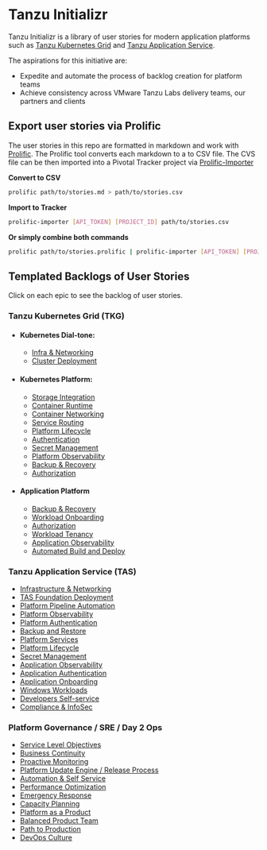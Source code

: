 
# Tanzu Initializr

Tanzu Initializr is a library of user stories for modern application platforms such as [Tanzu Kubernetes Grid](https://docs.vmware.com/en/VMware-Tanzu-Kubernetes-Grid/index.html) and [Tanzu Application Service](https://docs.pivotal.io/application-service/). 

The aspirations for this initiative are:	
- Expedite and automate the process of backlog creation for platform teams
- Achieve consistency across VMware Tanzu Labs delivery teams, our partners and clients

## Export user stories via Prolific

The user stories in this repo are formatted in markdown and work with [Prolific](https://github.com/onsi/prolific). The Prolific tool converts each markdown to a to CSV file. The CVS file can be then imported into a Pivotal Tracker project via [Prolific-Importer](https://github.com/sneal/prolific-importer#installation)

**Convert to CSV**  
```bash
prolific path/to/stories.md > path/to/stories.csv
```

**Import to Tracker** 
```bash
prolific-importer [API_TOKEN] [PROJECT_ID] path/to/stories.csv
```
**Or simply combine both commands**
```bash
prolific path/to/stories.prolific | prolific-importer [API_TOKEN] [PROJECT_ID]
```

## Templated Backlogs of User Stories
Click on each epic to see the backlog of user stories.

### Tanzu Kubernetes Grid (TKG)
- #### Kubernetes Dial-tone:
  - [Infra & Networking](./tkg/infra-networking.md)
  - [Cluster Deployment](./tkg/cluster-deployment.md)
- #### Kubernetes Platform:
  - [Storage Integration](./tkg/storage-integration.md)
  - [Container Runtime](tkg/runtime.md)
  - [Container Networking](tkg/container-networking.md)
  - [Service Routing](tkg/service-routing.md)
  - [Platform Lifecycle](tkg/platform-lifecycle.md)
  - [Authentication](tkg/authentication.md)
  - [Secret Management](tkg/secret-management.md)
  - [Platform Observability](tkg/observability.md)
  - [Backup & Recovery](/tkg/backup-recovery.md)
  - [Authorization](tkg/authorization.md)
- #### Application Platform
  - [Backup & Recovery](/tkg/backup-recovery.md)
  - [Workload Onboarding](tkg/workload-onboarding.md)
  - [Authorization](tkg/authorization.md)
  - [Workload Tenancy](tkg/workload-tenancy.md)
  - [Application Observability](tkg/observability.md)
  - [Automated Build and Deploy](tkg/automated-build-deploy.md)

### Tanzu Application Service (TAS) 
- [Infrastructure & Networking](tas/infrastructure-networking.md) 
- [TAS Foundation Deployment](tas/tas-foundation-deployment.md)
- [Platform Pipeline Automation](tas/automation-pipeline.md)
- [Platform Observability](tas/observability.md)
- [Platform Authentication](tas/platform-authentication.md)
- [Backup and Restore](tas/backup-restore.md)
- [Platform Services](tas/platform-services.md)
- [Platform Lifecycle](tas/platform-lifecycle.md)
- [Secret Management](tas/secret-management.md)
- [Application Observability](tas/observability.md)
- [Application Authentication](tas/application-authentication.md)
- [Application Onboarding](tas/appliction-onboarding.md)
- [Windows Workloads](tas/windows-workloads.md)
- [Developers Self-service](tas/developers-self-service.md)
- [Compliance & InfoSec](tas/security-compliance.md)


### Platform Governance / SRE / Day 2 Ops
- [Service Level Objectives](sre/service-level-objectives.md)
- [Business Continuity](sre/business-continuty.md)
- [Proactive Monitoring](sre/proactive-monitoring.md)
- [Platform Update Engine / Release Process](sre/release-process.md)
- [Automation & Self Service](sre/self-service.md)
- [Performance Optimization](sre/performance-optimization.md)
- [Emergency Response](sre/emergency-response.md)
- [Capacity Planning](sre/capacity-load-mgmt.md)
- [Platform as a Product](sre/platform-as-a-product.md)
- [Balanced Product Team](sre/balanced-team.md)
- [Path to Production](sre/path-to-prod.md)
- [DevOps Culture](sre/path-to-prod.md)
